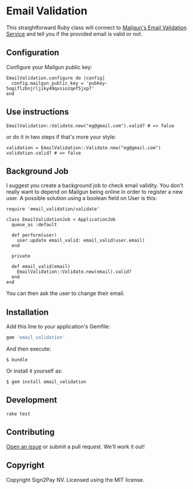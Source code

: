 # Email Validation

This straightforward Ruby class will connect to [Mailgun's Email Validation Service](https://documentation.mailgun.com/api-email-validation.html#email-validation) and tell you if the provided email is valid or not.

## Configuration

Configure your Mailgun public key:

```
EmailValidation.configure do |config|
  config.mailgun_public_key = 'pubkey-5ogiflzbnjrljiky49qxsiozqef5jxp7'
end
```

## Use instructions

```
EmailValidation::Validate.new("eg@gmail.com").valid? # => false
```

or do it in two steps if that's more your style:

```
validation = EmailValidation::Validate.new("eg@gmail.com")
validation.valid? # => false
```

## Background Job

I suggest you create a background job to check email validity. You don't really want to depend on Mailgun being online in order to register a new user. A possible solution using a boolean field on User is this:

```
require 'email_validation/validate'

class EmailValidationJob < ApplicationJob
  queue_as :default

  def perform(user)
    user.update email_valid: email_valid(user.email)
  end

  private

  def email_valid(email)
    EmailValidation::Validate.new(email).valid?
  end
end
```

You can then ask the user to change their email.

## Installation

Add this line to your application's Gemfile:

```ruby
gem 'email_validation'
```

And then execute:

    $ bundle

Or install it yourself as:

    $ gem install email_validation

## Development

```
rake test
```

## Contributing

[Open an issue](https://github.com/Sign2Pay/email_validation/issues) or submit a pull request. We'll work it out!

## Copyright

Copyright Sign2Pay NV. Licensed using the MIT license.

